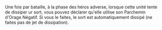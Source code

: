 Une fois par bataille, à la phase des
héros adverse, lorsque cette unité
tente de dissiper ur sort, vous pouvez
déclarer qu'elle utilise son Parchemin
d'Orage Négatif. Si vous le faites, le sort
est automatiquement dissipé (ne faites
pas de jet de dissipation).
